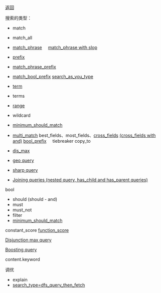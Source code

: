 [返回](/elasticsearch/doc/zhishi-tupu/index)

搜索的类型： 

* match
* match_all
* [match_phrase](match-phrase) &nbsp;&nbsp;&nbsp; [match_phrase with slop](match-phrase-slop)
* [prefix](prefix)
* [match_phrase_prefix](match-phrase-prefix)
* [match_bool_prefix](match-bool-prefix)  [search_as_you_type](search-as-you-type)
* [term](https://www.elastic.co/guide/en/elasticsearch/reference/6.0/query-dsl-term-query.html)
* terms
* [range](https://www.elastic.co/guide/en/elasticsearch/reference/6.0/query-dsl-range-query.html)
* wildcard
* [minimum_should_match](minimum-should-match)

* [multi_match](multi-match) best_fields、most_fields、[cross_fields](cross-fields) [(cross_fields with and)](cross-fields-with-and) [bool_prefix](bool-prefix) &nbsp;&nbsp;&nbsp; tiebreaker copy_to
* [dis_max](dis-max)
* [geo query](geo-query)
* [sharp query](sharp-query)
* [Joining queries (nested query, has_child and has_parent queries)](https://www.elastic.co/guide/en/elasticsearch/reference/current/joining-queries.html)


bool

* should (should - and)
* must
* must_not
* filter
* [minimum_should_match](minimum_should_match)

constant_score [function_score](function-score)

[Disjunction max query](disjunction-max-queryedit)

[Boosting query](boosting-query)

content.keyword


调优

* explain
* [search_type=dfs_query_then_fetch](https://www.bilibili.com/video/BV1jL411p78i?p=10&vd_source=12fa3a2f2f260d2e21c49b5cb6b91885)

